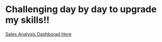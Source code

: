 # Challenging day by day to upgrade my skills!!
[Sales Analysis Dashborad Here](https://app.powerbi.com/view?r=eyJrIjoiZGU0NzIxNDUtMGEwYS00YTVmLWJmZGMtMTk0MWJiZjUwZGE4IiwidCI6ImFmMWYzNzUzLTM5MjUtNGU2Zi05NDliLTk3YzAwNzMyMDgwMyIsImMiOjEwfQ%3D%3D&pageName=ReportSection)
